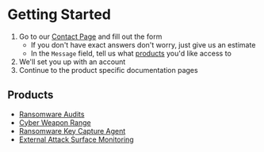# Getting Started

1. Go to our [Contact Page](https://dyrwolf.com/contact) and fill out the form
    - If you don't have exact answers don't worry, just give us an estimate
    - In the `Message` field, tell us what [products](https://dyrwolf.com/products) you'd like access to
2. We'll set you up with an account
3. Continue to the product specific documentation pages

## Products
* [Ransomware Audits](../audits)
* [Cyber Weapon Range](../range)
* [Ransomware Key Capture Agent](../capture)
* [External Attack Surface Monitoring](../easm)